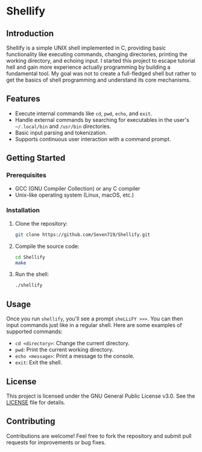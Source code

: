 # Shellify

## Introduction

Shellify is a simple UNIX shell implemented in C, providing basic functionality like executing commands, changing directories, printing the working directory, and echoing input. I started this project to escape tutorial hell and gain more experience actually programming by building a fundamental tool. My goal was not to create a full-fledged shell but rather to get the basics of shell programming and understand its core mechanisms.

## Features

- Execute internal commands like `cd`, `pwd`, `echo`, and `exit`.
- Handle external commands by searching for executables in the user's `~/.local/bin` and `/usr/bin` directories.
- Basic input parsing and tokenization.
- Supports continuous user interaction with a command prompt.

## Getting Started

### Prerequisites

- GCC (GNU Compiler Collection) or any C compiler
- Unix-like operating system (Linux, macOS, etc.)

### Installation

1. Clone the repository:

    ```bash
    git clone https://github.com/Seven719/Shellify.git
    ```

2. Compile the source code:

    ```bash
    cd Shellify
    make
    ```

3. Run the shell:

    ```bash
    ./shellify
    ```

## Usage

Once you run `shellify`, you'll see a prompt `sheLLiFY >>>`. You can then input commands just like in a regular shell. Here are some examples of supported commands:

- `cd <directory>`: Change the current directory.
- `pwd`: Print the current working directory.
- `echo <message>`: Print a message to the console.
- `exit`: Exit the shell.

## License

This project is licensed under the GNU General Public License v3.0. See the [LICENSE](LICENSE) file for details.

## Contributing

Contributions are welcome! Feel free to fork the repository and submit pull requests for improvements or bug fixes.

